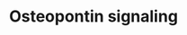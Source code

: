 ---
annotations:
- type: Pathway Ontology
  value: signaling pathway
- type: Pathway Ontology
  value: signaling pathway pertinent to development
authors:
- Uomoamare
- MaintBot
- Thomas
- Khanspers
- AlexanderPico
- Ddigles
- Mkutmon
- Egonw
- Eweitz
description: Study of regulation of promatrix metalloproteinase-9 (MMP-9) by osteopontin
  (OPN) through IKK signaling pathway.   Proteins on this pathway have targeted assays
  available via the [https://assays.cancer.gov/available_assays?wp_id=WP1434 CPTAC
  Assay Portal]
last-edited: 2021-05-22
organisms:
- Homo sapiens
redirect_from:
- /index.php/Pathway:WP1434
- /instance/WP1434
schema-jsonld:
- '@context': https://schema.org/
  '@id': https://wikipathways.github.io/pathways/WP1434.html
  '@type': Dataset
  creator:
    '@type': Organization
    name: WikiPathways
  description: Study of regulation of promatrix metalloproteinase-9 (MMP-9) by osteopontin
    (OPN) through IKK signaling pathway.   Proteins on this pathway have targeted
    assays available via the [https://assays.cancer.gov/available_assays?wp_id=WP1434
    CPTAC Assay Portal]
  keywords:
  - NFKB1
  - IKK-beta
  - MMP-9
  - RELA
  - ERK1
  - PLAU
  - NIK
  - ITGAV
  - ITGB3
  - SPP1
  - ERK2
  - MEK1
  - IKK-alpha
  license: CC0
  name: Osteopontin signaling
seo: CreativeWork
title: Osteopontin signaling
wpid: WP1434
---
